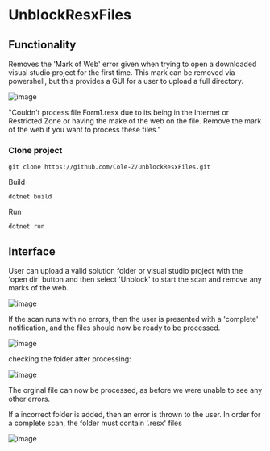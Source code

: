 # UnblockResxFiles

## Functionality

Removes the 'Mark of Web' error given when trying to open a downloaded visual studio project for the first time. 
This mark can be removed via powershell, but this provides a GUI for a user to upload a full directory.

![image](https://github.com/Cole-Z/UnblockResxFiles/assets/98670265/2b882dca-fcd8-45b8-b374-cb7f4977ae7f)

"Couldn't process file Form1.resx due to its being in the Internet or Restricted Zone or having the make of the web on the file. Remove the mark of the web if you want to process these files."


### Clone project

`git clone https://github.com/Cole-Z/UnblockResxFiles.git`

Build

`dotnet build`

Run

`dotnet run`


## Interface

User can upload a valid solution folder or visual studio project with the 'open dir' button and then select 'Unblock' to start the scan and remove any marks of the web.

![image](https://github.com/Cole-Z/UnblockResxFiles/assets/98670265/389c2422-7381-4a00-af61-307efde6acc2)


If the scan runs with no errors, then the user is presented with a 'complete' notification, and the files should now be ready to be processed.

![image](https://github.com/Cole-Z/UnblockResxFiles/assets/98670265/20473064-e438-4d1e-bfea-4b6feed36f4d)

checking the folder after processing: 

![image](https://github.com/Cole-Z/UnblockResxFiles/assets/98670265/07031103-1a2e-455b-ac21-be8374d6b8a9)

The orginal file can now be processed, as before we were unable to see any other errors.

If a incorrect folder is added, then an error is thrown to the user. In order for a complete scan, the folder must contain '.resx' files

![image](https://github.com/Cole-Z/UnblockResxFiles/assets/98670265/a0c5d369-68aa-4e33-ae47-1470c2b8704d)



